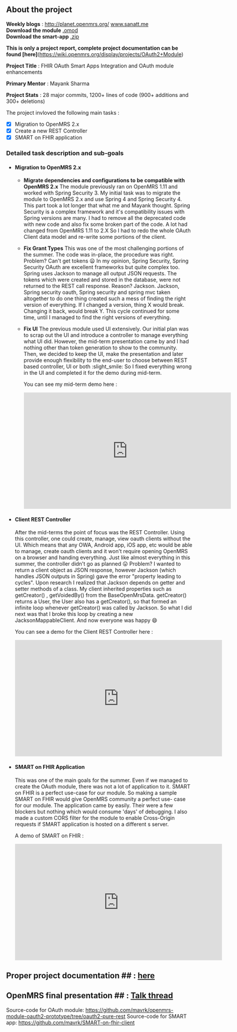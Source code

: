 ## About the project

**Weekly blogs** : http://planet.openmrs.org/ www.sanatt.me<br>
**Download the module** <a href="/GSOC-2017-final/oauth2-0.8.omod" download>.omod</a><br>
**Download the smart-app**  <a href="/GSOC-2017-final/smart-app.zip" download>.zip</a>

**This is only a project report, complete project documentation can be found [here]**(https://wiki.openmrs.org/display/projects/OAuth2+Module)

**Project Title** : FHIR OAuth Smart Apps Integration and OAuth module enhancements

**Primary Mentor** : Mayank Sharma

**Project Stats** : 28 major commits, 1200+ lines of code (900+ additions and 300+ deletions)


The project invloved the following main tasks :
- [x] Migration to OpenMRS 2.x
- [x] Create a new REST Controller
- [x] SMART on FHIR application

### Detailed task description and sub-goals

- #### Migration to OpenMRS 2.x
  - **Migrate dependencies and configurations to be compatible with OpenMRS 2.x**
    The module previously ran on OpenMRS 1.11 and worked with Spring Security 3. My initial task was to migrate the module to OpenMRS       2.x and use Spring 4 and Spring Security 4. This part took a lot longer that what me and Mayank thought. Spring Security is a           complex framework and it's compatibility issues with Spring versions are many. I had to remove all the deprecated code with new code     and also fix some broken part of the code. 
    A lot had changed from OpenMRS 1.11 to 2.X So I had to redo the whole OAuth Client data model and re-write some portions of the         client.
    
  - **Fix Grant Types**
    This was one of the most challenging portions of the summer. The code was in-place, the procedure was right. Problem? Can't get         tokens :frowning: In my opinion, Spring Security, Spring Security OAuth are excellent frameworks but quite complex too. Spring uses     Jackson to manage all output JSON requests. The tokens which were created and stored in the database, were not returned to the REST     call response. Reason? Jackson. Jackson, Spring security oauth, Spring security and spring mvc taken altogether to do one thing         created such a mess of finding the right version of everything. If I changed a version, thing X would break. Changing it back, would     break Y. This cycle continued for some time, until I managed to find the right versions of everything.
    
  - **Fix UI**
    The previous module used UI extensively. Our initial plan was to scrap out the UI and introduce a controller to manage everything       what UI did. However, the mid-term presentation came by and I had nothing other than token generation to show to the community.         Then, we decided to keep the UI, make the presentation and later provide enough flexibility to the end-user to choose between REST       based controller, UI or both :slight_smile: So I fixed everything wrong in the UI and completed it for the demo during mid-term.
    
    You can see my mid-term demo here : 
    <iframe width="560" height="315" src="https://www.youtube.com/embed/8xicdkiaRas" frameborder="0" allowfullscreen></iframe>
  
- #### Client REST Controller
    After the mid-terms the point of focus was the REST Controller. Using this controller, one could create, manage, view oauth clients     without the UI. Which means that any OWA, Android app, iOS app, etc would be able to manage, create oauth clients and it won't           require opening OpenMRS on a browser and handing everything. Just like almost everything in this summer, the controller didn't go as     planned :stuck_out_tongue: Problem? I wanted to return a client object as JSON response, however Jackson (which handles JSON outputs     in Spring) gave the error "property leading to cycles". Upon research I realized that Jackson depends on getter and setter methods       of a class. My client inherited properties such as getCreator() , getVoidedBy() from the BaseOpenMrsData. getCreator() returns a         User, the User also has a getCreator(), so that formed an infinite loop whenever getCreator() was called by Jackson. So what I did       next was that I broke this loop by creating a new JacksonMappableClient. And now everyone was happy :smile:
    
    You can see a demo for the Client REST Controller here : 
    <iframe width="560" height="315" src="https://www.youtube.com/embed/y2eSck9JUn0" frameborder="0" allowfullscreen></iframe>

- #### SMART on FHIR Application
    This was one of the main goals for the summer. Even if we managed to create the OAuth module, there was not a lot of application to     it. SMART on FHIR is a perfect use-case for our module. So making a sample SMART on FHIR would give OpenMRS community a perfect use-     case for our module. The application came by easily. Their were a few blockers but nothing which would consume 'days' of debugging.     I also made a custom CORS filter for the module to enable Cross-Origin requests if SMART application is hosted on a different s         server.
    
    A demo of SMART on FHIR :
    <iframe width="560" height="315" src="https://www.youtube.com/embed/WYz5ykLTOos" frameborder="0" allowfullscreen></iframe>
    
    
 ## Proper project documentation ## : [here](https://wiki.openmrs.org/display/projects/OAuth2+Module)
 
 ## OpenMRS final presentation ## : [Talk thread](https://talk.openmrs.org/t/gsoc-2017-oauth-module-and-fhir-smart-apps-integration-final-presentation/13067)
 
 Source-code for OAuth module: https://github.com/mavrk/openmrs-module-oauth2-prototype/tree/oauth2-pure-rest
 Source-code for SMART app: https://github.com/mavrk/SMART-on-fhir-client
 
 
 
 
